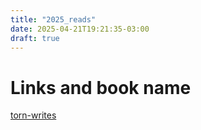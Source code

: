 ```yaml
---
title: "2025_reads"
date: 2025-04-21T19:21:35-03:00
draft: true
---
```


# Links and book name

[torn-writes](https://transactional.blog/blog/2025-torn-writes)
